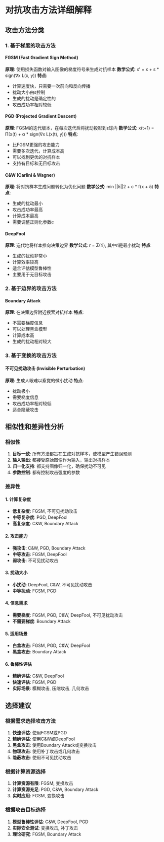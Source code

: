 # 对抗攻击方法详细解释

## 攻击方法分类

### 1. 基于梯度的攻击方法

#### FGSM (Fast Gradient Sign Method)
**原理**: 使用损失函数对输入图像的梯度符号来生成对抗样本
**数学公式**: x' = x + ε * sign(∇x L(x, y))
**特点**:
- 计算速度快，只需要一次前向和反向传播
- 扰动大小由ε控制
- 生成的扰动是确定性的
- 攻击成功率相对较低

#### PGD (Projected Gradient Descent)
**原理**: FGSM的迭代版本，在每次迭代后将扰动投影到ε球内
**数学公式**: x(t+1) = Π(x(t) + α * sign(∇x L(x(t), y)))
**特点**:
- 比FGSM更强的攻击能力
- 需要多次迭代，计算成本高
- 可以找到更优的对抗样本
- 支持有目标和无目标攻击

#### C&W (Carlini & Wagner)
**原理**: 将对抗样本生成问题转化为优化问题
**数学公式**: min ||δ||2 + c * f(x + δ)
**特点**:
- 生成的扰动最小
- 攻击成功率最高
- 计算成本最高
- 需要调整正则化参数c

#### DeepFool
**原理**: 迭代地将样本推向决策边界
**数学公式**: r = Σ(ri), 其中ri是最小扰动
**特点**:
- 生成的扰动非常小
- 计算效率较高
- 适合评估模型鲁棒性
- 主要用于无目标攻击

### 2. 基于边界的攻击方法

#### Boundary Attack
**原理**: 在决策边界附近搜索对抗样本
**特点**:
- 不需要梯度信息
- 可以处理黑盒模型
- 计算成本高
- 生成的扰动相对较大

### 3. 基于变换的攻击方法

#### 不可见扰动攻击 (Invisible Perturbation)
**原理**: 生成人眼难以察觉的微小扰动
**特点**:
- 扰动极小
- 需要梯度信息
- 攻击成功率相对较低
- 适合隐蔽攻击

## 相似性和差异性分析

### 相似性

1. **目标一致**: 所有方法都旨在生成对抗样本，使模型产生错误预测
2. **输入输出**: 都接受原始图像作为输入，输出对抗样本
3. **归一化支持**: 都支持图像归一化，确保扰动不可见
4. **参数控制**: 都有控制攻击强度的参数

### 差异性

#### 1. 计算复杂度
- **低复杂度**: FGSM, 不可见扰动攻击
- **中等复杂度**: PGD, DeepFool
- **高复杂度**: C&W, Boundary Attack

#### 2. 攻击能力
- **强攻击**: C&W, PGD, Boundary Attack
- **中等攻击**: FGSM, DeepFool
- **弱攻击**: 不可见扰动攻击

#### 3. 扰动大小
- **小扰动**: DeepFool, C&W, 不可见扰动攻击
- **中等扰动**: FGSM, PGD

#### 4. 信息需求
- **需要梯度**: FGSM, PGD, C&W, DeepFool, 不可见扰动攻击
- **不需要梯度**:  Boundary Attack

#### 5. 适用场景
- **白盒攻击**: FGSM, PGD, C&W, DeepFool
- **黑盒攻击**: Boundary Attack

#### 6. 鲁棒性评估
- **精确评估**: C&W, DeepFool
- **快速评估**: FGSM, PGD
- **实际场景**: 模糊攻击, 压缩攻击, 几何攻击

## 选择建议

### 根据需求选择攻击方法

1. **快速评估**: 使用FGSM或PGD
2. **精确评估**: 使用C&W或DeepFool
3. **黑盒攻击**: 使用Boundary Attack或变换攻击
4. **物理攻击**: 使用补丁攻击或几何攻击
5. **隐蔽攻击**: 使用不可见扰动攻击

### 根据计算资源选择

1. **计算资源有限**: FGSM, 变换攻击
2. **计算资源充足**: PGD, C&W, Boundary Attack
3. **实时应用**: FGSM, 变换攻击

### 根据攻击目标选择

1. **模型鲁棒性评估**: C&W, DeepFool, PGD
2. **实际安全测试**: 变换攻击, 补丁攻击
3. **理论研究**: FGSM, Boundary Attack 